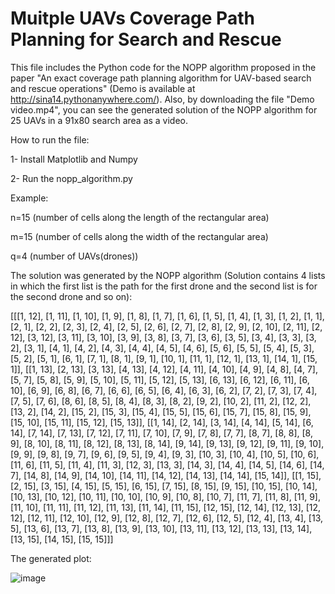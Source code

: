 # Muitple UAVs Coverage Path Planning for Search and Rescue
This file includes the Python code for the NOPP algorithm proposed in the paper "An exact coverage path planning algorithm for UAV-based search
and rescue operations" (Demo is available at http://sina14.pythonanywhere.com/). Also, by downloading the file "Demo video.mp4", you can see the generated solution of the NOPP algorithm for 25 UAVs in a 91x80 search area as a video.

How to run the file:

1- Install Matplotlib and Numpy

2- Run the nopp_algorithm.py

Example: 

n=15 (number of cells along the length of the rectangular area)

m=15 (number of cells along the width of the rectangular area)

q=4 (number of UAVs(drones))

The solution was generated by the NOPP algorithm (Solution contains 4 lists in which the first list is the path for the first drone and the second list is for the second drone and so on):

[[[1, 12], [1, 11], [1, 10], [1, 9], [1, 8], [1, 7], [1, 6], [1, 5], [1, 4], [1, 3], [1, 2], [1, 1], [2, 1], [2, 2], [2, 3], [2, 4], [2, 5], [2, 6], [2, 7], [2, 8], [2, 9], [2, 10], [2, 11], [2, 12], [3, 12], [3, 11], [3, 10], [3, 9], [3, 8], [3, 7], [3, 6], [3, 5], [3, 4], [3, 3], [3, 2], [3, 1], [4, 1], [4, 2], [4, 3], [4, 4], [4, 5], [4, 6], [5, 6], [5, 5], [5, 4], [5, 3], [5, 2], [5, 1], [6, 1], [7, 1], [8, 1], [9, 1], [10, 1], [11, 1], [12, 1], [13, 1], [14, 1], [15, 1]], [[1, 13], [2, 13], [3, 13], [4, 13], [4, 12], [4, 11], [4, 10], [4, 9], [4, 8], [4, 7], [5, 7], [5, 8], [5, 9], [5, 10], [5, 11], [5, 12], [5, 13], [6, 13], [6, 12], [6, 11], [6, 10], [6, 9], [6, 8], [6, 7], [6, 6], [6, 5], [6, 4], [6, 3], [6, 2], [7, 2], [7, 3], [7, 4], [7, 5], [7, 6], [8, 6], [8, 5], [8, 4], [8, 3], [8, 2], [9, 2], [10, 2], [11, 2], [12, 2], [13, 2], [14, 2], [15, 2], [15, 3], [15, 4], [15, 5], [15, 6], [15, 7], [15, 8], [15, 9], [15, 10], [15, 11], [15, 12], [15, 13]], [[1, 14], [2, 14], [3, 14], [4, 14], [5, 14], [6, 14], [7, 14], [7, 13], [7, 12], [7, 11], [7, 10], [7, 9], [7, 8], [7, 7], [8, 7], [8, 8], [8, 9], [8, 10], [8, 11], [8, 12], [8, 13], [8, 14], [9, 14], [9, 13], [9, 12], [9, 11], [9, 10], [9, 9], [9, 8], [9, 7], [9, 6], [9, 5], [9, 4], [9, 3], [10, 3], [10, 4], [10, 5], [10, 6], [11, 6], [11, 5], [11, 4], [11, 3], [12, 3], [13, 3], [14, 3], [14, 4], [14, 5], [14, 6], [14, 7], [14, 8], [14, 9], [14, 10], [14, 11], [14, 12], [14, 13], [14, 14], [15, 14]], [[1, 15], [2, 15], [3, 15], [4, 15], [5, 15], [6, 15], [7, 15], [8, 15], [9, 15], [10, 15], [10, 14], [10, 13], [10, 12], [10, 11], [10, 10], [10, 9], [10, 8], [10, 7], [11, 7], [11, 8], [11, 9], [11, 10], [11, 11], [11, 12], [11, 13], [11, 14], [11, 15], [12, 15], [12, 14], [12, 13], [12, 12], [12, 11], [12, 10], [12, 9], [12, 8], [12, 7], [12, 6], [12, 5], [12, 4], [13, 4], [13, 5], [13, 6], [13, 7], [13, 8], [13, 9], [13, 10], [13, 11], [13, 12], [13, 13], [13, 14], [13, 15], [14, 15], [15, 15]]]

The generated plot:

![image](https://github.com/Sina14KD/SearchRescue/assets/31309846/83584bc8-e0bd-494b-beab-67a229d36ff6)





